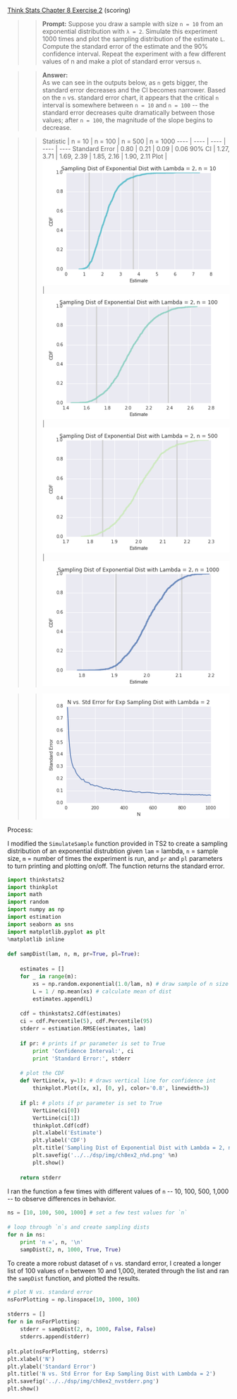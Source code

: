 [Think Stats Chapter 8 Exercise 2](http://greenteapress.com/thinkstats2/html/thinkstats2009.html#toc77) (scoring)

>> **Prompt:** Suppose you draw a sample with size `n = 10` from an exponential distribution with `λ = 2`. Simulate this experiment 1000 times and plot the sampling distribution of the estimate `L`. Compute the standard error of the estimate and the 90% confidence interval. Repeat the experiment with a few different values of n and make a plot of standard error versus `n`.

>> **Answer:**  
As we can see in the outputs below, as `n` gets bigger, the standard error decreases and the CI becomes narrower. Based on the `n` vs. standard error chart, it appears that the critical `n` interval is somewhere between `n = 10` and `n = 100` -- the standard error decreases quite dramatically between those values; after `n = 100`, the magnitude of the slope begins to decrease. 

>> Statistic | n = 10 | n = 100 | n = 500 | n = 1000
---- | ---- | ---- | ---- | ----
Standard Error | 0.80 | 0.21 | 0.09 | 0.06
90% CI | 1.27, 3.71 | 1.69, 2.39 | 1.85, 2.16 | 1.90, 2.11
Plot | <img src="../img/ch8ex2_n10.png"> | <img src="../img/ch8ex2_n100.png"> | <img src="../img/ch8ex2_n500.png"> | <img src="../img/ch8ex2_n1000.png"> 

>> <img src="../img/ch8ex2_nvstderr.png"> 

Process: 

I modified the `SimulateSample` function provided in TS2 to create a sampling distribution of an exponential distrubtion given `lam` = lambda, `n` = sample size, `m` = number of times the experiment is run, and `pr` and `pl` parameters to turn printing and plotting on/off. The function returns the standard error. 

```python
import thinkstats2
import thinkplot
import math
import random
import numpy as np
import estimation
import seaborn as sns
import matplotlib.pyplot as plt
%matplotlib inline

def sampDist(lam, n, m, pr=True, pl=True):

    estimates = []
    for _ in range(m):
        xs = np.random.exponential(1.0/lam, n) # draw sample of n size from exp dist with scale = 1/lambda
        L = 1 / np.mean(xs) # calculate mean of dist
        estimates.append(L)

    cdf = thinkstats2.Cdf(estimates)
    ci = cdf.Percentile(5), cdf.Percentile(95)
    stderr = estimation.RMSE(estimates, lam)
    
    if pr: # prints if pr parameter is set to True
        print 'Confidence Interval:', ci
        print 'Standard Error:', stderr 

    # plot the CDF
    def VertLine(x, y=1): # draws vertical line for confidence int
        thinkplot.Plot([x, x], [0, y], color='0.8', linewidth=3)
        
    if pl: # plots if pr parameter is set to True
        VertLine(ci[0])
        VertLine(ci[1])
        thinkplot.Cdf(cdf)
        plt.xlabel('Estimate')
        plt.ylabel('CDF')
        plt.title('Sampling Dist of Exponential Dist with Lambda = 2, n = %d' %n)
        plt.savefig('../../dsp/img/ch8ex2_n%d.png' %n)
        plt.show()
    
    return stderr
```

I ran the function a few times with different values of `n` --  10, 100, 500, 1,000 -- to observe differences in behavior. 

```python
ns = [10, 100, 500, 1000] # set a few test values for `n`

# loop through `n`s and create sampling dists
for n in ns:
    print 'n =', n, '\n'
    sampDist(2, n, 1000, True, True)
```

To create a more robust dataset of `n` vs. standard error, I created a longer list of 100 values of `n` between 10 and 1,000, iterated through the list and ran the `sampDist` function, and plotted the results. 

```python
# plot N vs. standard error
nsForPlotting = np.linspace(10, 1000, 100)

stderrs = []
for n in nsForPlotting:
    stderr = sampDist(2, n, 1000, False, False)
    stderrs.append(stderr)
    
plt.plot(nsForPlotting, stderrs)
plt.xlabel('N')
plt.ylabel('Standard Error')
plt.title('N vs. Std Error for Exp Sampling Dist with Lambda = 2')
plt.savefig('../../dsp/img/ch8ex2_nvstderr.png')
plt.show()
```



